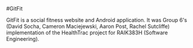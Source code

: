 #GitFit

GitFit is a social fitness website and Android application. It was Group 6's (David Socha, Cameron Maciejewski, Aaron Post, Rachel Sutcliffe) implementation of the HealthTrac project for RAIK383H (Software Engineering).
